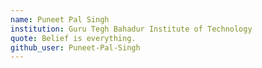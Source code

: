 ```yaml
---
name: Puneet Pal Singh
institution: Guru Tegh Bahadur Institute of Technology
quote: Belief is everything.
github_user: Puneet-Pal-Singh
---
```

